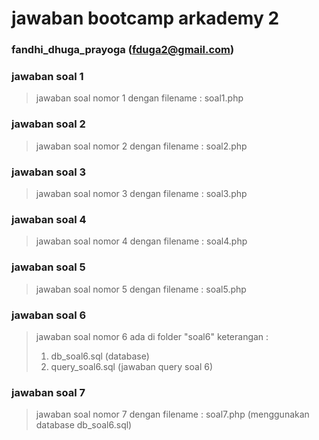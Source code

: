 # jawaban bootcamp arkademy 2
### fandhi_dhuga_prayoga (fduga2@gmail.com)


### jawaban soal 1
>jawaban soal nomor 1 dengan filename : soal1.php
### jawaban soal 2
>jawaban soal nomor 2 dengan filename : soal2.php
### jawaban soal 3
>jawaban soal nomor 3 dengan filename : soal3.php
### jawaban soal 4
>jawaban soal nomor 4 dengan filename : soal4.php
### jawaban soal 5
>jawaban soal nomor 5 dengan filename : soal5.php
### jawaban soal 6
>jawaban soal nomor 6 ada di folder "soal6"
>keterangan :
>1. db_soal6.sql (database)
>2. query_soal6.sql (jawaban query soal 6)
### jawaban soal 7
>jawaban soal nomor 7 dengan filename : soal7.php
> (menggunakan database db_soal6.sql)
